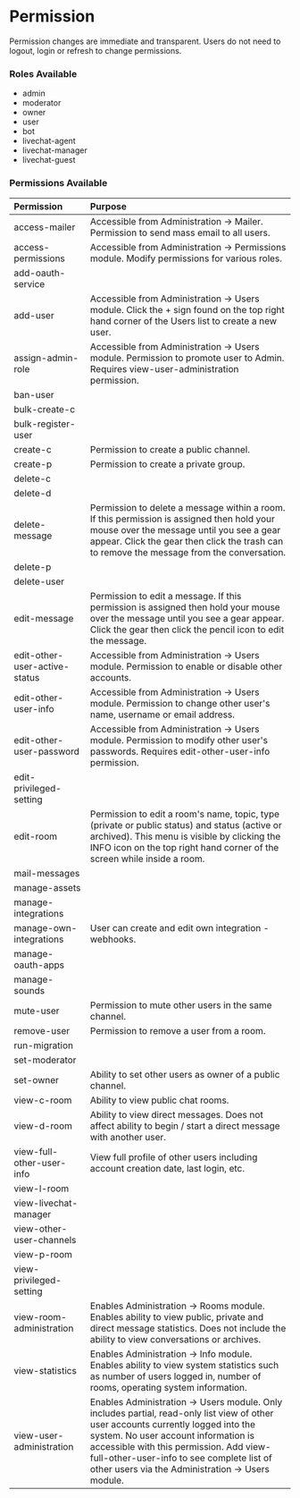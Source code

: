 # Permission

Permission changes are immediate and transparent.  Users do not need to logout, login or refresh to change permissions.

### Roles Available

* admin
* moderator
* owner
* user
* bot
* livechat-agent
* livechat-manager
* livechat-guest

### Permissions Available

|  Permission    | Purpose
|  :---  | :----
|  access-mailer | Accessible from Administration -> Mailer.  Permission to send mass email to all users.
| access-permissions | Accessible from Administration -> Permissions module.  Modify permissions for various roles.
| add-oauth-service |
| add-user | Accessible from Administration -> Users module.  Click the + sign found on the top right hand corner of the Users list to create a new user.
| assign-admin-role | Accessible from Administration -> Users module.  Permission to promote user to Admin.  Requires view-user-administration permission.
| ban-user |
| bulk-create-c |
| bulk-register-user |
| create-c | Permission to create a public channel.
| create-p | Permission to create a private group.
| delete-c |
| delete-d |
| delete-message | Permission to delete a message within a room.  If this permission is assigned then hold your mouse over the message until you see a gear appear.  Click the gear then click the trash can to remove the message from the conversation.
| delete-p |
| delete-user |
| edit-message | Permission to edit a message.  If this permission is assigned then hold your mouse over the message until you see a gear appear.  Click the gear then click the pencil icon to edit the message.
| edit-other-user-active-status | Accessible from Administration -> Users module.  Permission to enable or disable other accounts.
| edit-other-user-info | Accessible from Administration -> Users module.  Permission to change other user's name, username or email address.
| edit-other-user-password | Accessible from Administration -> Users module.  Permission to modify other user's passwords.  Requires edit-other-user-info permission.
| edit-privileged-setting |
| edit-room | Permission to edit a room's name, topic, type (private or public status) and status (active or archived).  This menu is visible by clicking the INFO icon on the top right hand corner of the screen while inside a room.
| mail-messages |
| manage-assets |
| manage-integrations |
| manage-own-integrations | User can create and edit own integration - webhooks.
| manage-oauth-apps |
| manage-sounds |
| mute-user | Permission to mute other users in the same channel.
| remove-user | Permission to remove a user from a room.
| run-migration |
| set-moderator |
| set-owner | Ability to set other users as owner of a public channel.
| view-c-room | Ability to view public chat rooms.
| view-d-room | Ability to view direct messages.  Does not affect ability to begin / start a direct message with another user.
| view-full-other-user-info | View full profile of other users including account creation date, last login, etc.
| view-l-room  |
| view-livechat-manager |
| view-other-user-channels |
| view-p-room |
| view-privileged-setting |
| view-room-administration | Enables Administration -> Rooms module.  Enables ability to view public, private and direct message statistics.  Does not include the ability to view conversations or archives.
| view-statistics | Enables Administration -> Info module. Enables ability to view system statistics such as number of users logged in, number of rooms, operating system information.
| view-user-administration | Enables Administration -> Users module.  Only includes partial, read-only list view of other user accounts currently logged into the system.  No user account information is accessible with this permission.  Add view-full-other-user-info to see complete list of other users via the Administration -> Users module.



